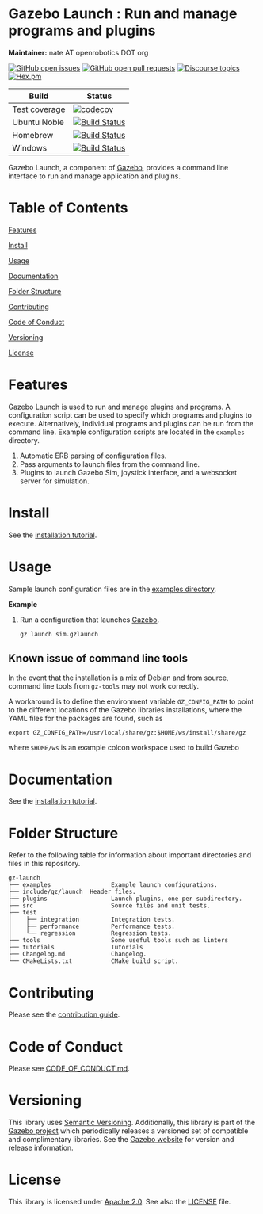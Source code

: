 # Gazebo Launch : Run and manage programs and plugins

**Maintainer:** nate AT openrobotics DOT org

[![GitHub open issues](https://img.shields.io/github/issues-raw/gazebosim/gz-launch.svg)](https://github.com/gazebosim/gz-launch/issues)
[![GitHub open pull requests](https://img.shields.io/github/issues-pr-raw/gazebosim/gz-launch.svg)](https://github.com/gazebosim/gz-launch/pulls)
[![Discourse topics](https://img.shields.io/discourse/https/community.gazebosim.org/topics.svg)](https://community.gazebosim.org)
[![Hex.pm](https://img.shields.io/hexpm/l/plug.svg)](https://www.apache.org/licenses/LICENSE-2.0)

Build | Status
-- | --
Test coverage | [![codecov](https://codecov.io/gh/gazebosim/gz-launch/tree/gz-launch8/graph/badge.svg)](https://codecov.io/gh/gazebosim/gz-launch/branch/gz-launch8)
Ubuntu Noble  | [![Build Status](https://build.osrfoundation.org/buildStatus/icon?job=gz_launch-ci-gz-launch8-noble-amd64)](https://build.osrfoundation.org/job/gz_launch-ci-gz-launch8-noble-amd64)
Homebrew      | [![Build Status](https://build.osrfoundation.org/buildStatus/icon?job=gz_launch-ci-gz-launch8-homebrew-amd64)](https://build.osrfoundation.org/job/gz_launch-ci-gz-launch8-homebrew-amd64)
Windows       | [![Build Status](https://build.osrfoundation.org/buildStatus/icon?job=gz_launch-8-clowin)](https://build.osrfoundation.org/job/gz_launch-8-clowin)

Gazebo Launch, a component of [Gazebo](https://gazebosim.org), provides a command line interface
to run and manage application and plugins.

# Table of Contents

[Features](#features)

[Install](#install)

[Usage](#usage)

[Documentation](#documentation)

[Folder Structure](#folder-structure)

[Contributing](#contributing)

[Code of Conduct](#code-of-conduct)

[Versioning](#versioning)

[License](#license)

# Features

Gazebo Launch is used to run and manage plugins and programs. A
configuration script can be used to specify which programs and plugins to
execute. Alternatively, individual programs and plugins can be run from the
command line. Example configuration scripts are located in the `examples`
directory.

1. Automatic ERB parsing of configuration files.
1. Pass arguments to launch files from the command line.
1. Plugins to launch Gazebo Sim, joystick interface, and a websocket server for
   simulation.

# Install

See the [installation tutorial](https://gazebosim.org/api/launch/8/install.html).

# Usage

Sample launch configuration files are in the [examples directory](https://github.com/gazebosim/gz-launch/blob/gz-launch8/examples/).

**Example**

1. Run a configuration that launches [Gazebo](https://gazebosim.org/libs/sim/).

    ```
    gz launch sim.gzlaunch
    ```

## Known issue of command line tools

In the event that the installation is a mix of Debian and from source, command
line tools from `gz-tools` may not work correctly.

A workaround is to define the environment variable
`GZ_CONFIG_PATH` to point to the different locations of the Gazebo libraries installations,
where the YAML files for the packages are found, such as
```
export GZ_CONFIG_PATH=/usr/local/share/gz:$HOME/ws/install/share/gz
```

where `$HOME/ws` is an example colcon workspace used to build Gazebo

# Documentation

See the [installation tutorial](https://gazebosim.org/api/launch/8/install.html).

# Folder Structure

Refer to the following table for information about important directories and files in this repository.

```
gz-launch
├── examples                 Example launch configurations.
├── include/gz/launch  Header files.
├── plugins                  Launch plugins, one per subdirectory.
├── src                      Source files and unit tests.
├── test
│    ├── integration         Integration tests.
│    ├── performance         Performance tests.
│    └── regression          Regression tests.
├── tools                    Some useful tools such as linters
├── tutorials                Tutorials
├── Changelog.md             Changelog.
└── CMakeLists.txt           CMake build script.
```

# Contributing

Please see the [contribution guide](https://gazebosim.org/docs/all/contributing).

# Code of Conduct

Please see
[CODE_OF_CONDUCT.md](https://github.com/gazebosim/gz-sim/blob/main/CODE_OF_CONDUCT.md).

# Versioning

This library uses [Semantic Versioning](https://semver.org/). Additionally, this library is part of the [Gazebo project](https://gazebosim.org) which periodically releases a versioned set of compatible and complimentary libraries. See the [Gazebo website](https://gazebosim.org) for version and release information.

# License

This library is licensed under [Apache 2.0](https://www.apache.org/licenses/LICENSE-2.0). See also the [LICENSE](https://github.com/gazebosim/gz-launch/blob/main/LICENSE) file.

